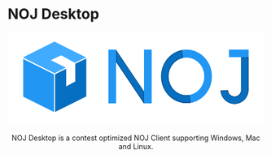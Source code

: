 # NOJ Desktop
![NOJ Desktop](/src/resources/noj.png)
<p align="center">NOJ Desktop is a contest optimized NOJ Client supporting Windows, Mac and Linux.</p>
